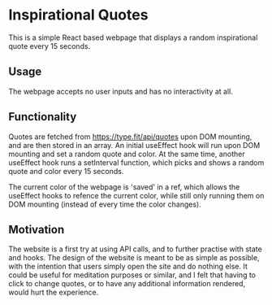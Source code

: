 # Inspirational Quotes
This is a simple React based webpage that displays a random inspirational quote every 15 seconds.

## Usage
The webpage accepts no user inputs and has no interactivity at all.

## Functionality
Quotes are fetched from https://type.fit/api/quotes upon DOM mounting, and are then stored in an array. An initial useEffect hook will run upon DOM mounting and set a random quote and color. At the same time, another useEffect hook runs a setInterval function, which picks and shows a random quote and color every 15 seconds.

The current color of the webpage is 'saved' in a ref, which allows the useEffect hooks to refence the current color, while still only running them on DOM mounting (instead of every time the color changes).

## Motivation
The website is a first try at using API calls, and to further practise with state and hooks. 
The design of the website is meant to be as simple as possible, with the intention that users simply open the site and do nothing else. It could be useful for meditation purposes or similar, and I felt that having to click to change quotes, or to have any additional information rendered, would hurt the experience.